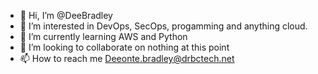 - 👋 Hi, I’m @DeeBradley
- 👀 I’m interested in DevOps, SecOps, progamming and anything cloud.
- 🌱 I’m currently learning AWS and Python
- 💞️ I’m looking to collaborate on nothing at this point
- 📫 How to reach me Deeonte.bradley@drbctech.net

<!---
DeeBradley/DeeBradley is a ✨ special ✨ repository because its `README.md` (this file) appears on your GitHub profile.
You can click the Preview link to take a look at your changes.
--->
